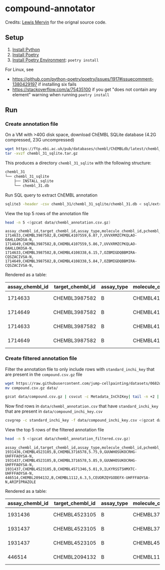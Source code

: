 # compound-annotator

Credits: [Lewis Mervin](https://github.com/lewismervin1) for the orignal source code.

## Setup

1. [Install Python](https://www.python.org/downloads/)
1. [Install Poetry](https://python-poetry.org/docs/#installation)
1. [Install Poetry Environment](https://python-poetry.org/docs/basic-usage/#installing-dependencies): `poetry install`

For Linux, see

- <https://github.com/python-poetry/poetry/issues/1917#issuecomment-1380429197> if installing six fails
- <https://stackoverflow.com/a/75435100> if you get "does not contain any element" warning when running `poetry install`

## Run

### Create annotation file

On a VM with >40G disk space, download ChEMBL SQLite database (4.2G compressed, 23G uncompressed)

```sh
wget https://ftp.ebi.ac.uk/pub/databases/chembl/ChEMBLdb/latest/chembl_31_sqlite.tar.gz
tar -xvzf chembl_31_sqlite.tar.gz
```

This produces a directory `chembl_31_sqlite` with the following structure:

```sh
chembl_31
└── chembl_31_sqlite
    ├── INSTALL_sqlite
    └── chembl_31.db
```

Run SQL query to extract ChEMBL annotation

```sh
sqlite3 -header -csv chembl_31/chembl_31_sqlite/chembl_31.db < sql/extract_chembl_annotation.sql | gzip > data/chembl_annotation.csv
```

View the top 5 rows of the annotation file

```sh
head -n 5 <(gzcat data/chembl_annotation.csv.gz)
```

```text
assay_chembl_id,target_chembl_id,assay_type,molecule_chembl_id,pchembl_value,confidence_score,standard_inchi_key,pref_name
1714633,CHEMBL3987582,B,CHEMBL4107559,6.07,7,UVVXRMZCPKQLAO-OAHLLOKOSA-N,
1714649,CHEMBL3987582,B,CHEMBL4107559,5.86,7,UVVXRMZCPKQLAO-OAHLLOKOSA-N,
1714633,CHEMBL3987582,B,CHEMBL4108338,6.15,7,OZBMIGDQBBMIRA-CQSZACIVSA-N,
1714649,CHEMBL3987582,B,CHEMBL4108338,5.84,7,OZBMIGDQBBMIRA-CQSZACIVSA-N,
```

Rendered as a table:

| assay_chembl_id | target_chembl_id | assay_type | molecule_chembl_id | pchembl_value | confidence_score | standard_inchi_key          | pref_name |
|-----------------|------------------|------------|--------------------|---------------|------------------|-----------------------------|-----------|
| 1714633         | CHEMBL3987582    | B          | CHEMBL4107559      | 6.07          | 7                | UVVXRMZCPKQLAO-OAHLLOKOSA-N |           |
| 1714649         | CHEMBL3987582    | B          | CHEMBL4107559      | 5.86          | 7                | UVVXRMZCPKQLAO-OAHLLOKOSA-N |           |
| 1714633         | CHEMBL3987582    | B          | CHEMBL4108338      | 6.15          | 7                | OZBMIGDQBBMIRA-CQSZACIVSA-N |           |
| 1714649         | CHEMBL3987582    | B          | CHEMBL4108338      | 5.84          | 7                | OZBMIGDQBBMIRA-CQSZACIVSA-N |           |

### Create filtered annotation file

Filter the annotation file to only include rows with `standard_inchi_key` that are present in the `compound.csv.gz` file

```sh
wget https://raw.githubusercontent.com/jump-cellpainting/datasets/0682dd2d52e4d68208ab4af3a0bd114ca557cb0e/metadata/compound.csv.gz
mv compound.csv.gz data/
```

```sh
gzcat data/compound.csv.gz | csvcut -c Metadata_InChIKey| tail -n +2 | sort | uniq > data/compound_inchi_key.csv
```

Now find rows in `data/chembl_annotation.csv` that have `standard_inchi_key` that are present in `data/compound_inchi_key.csv`

```sh
csvgrep -c standard_inchi_key -f data/compound_inchi_key.csv <(gzcat data/chembl_annotation.csv.gz) | gzip > data/chembl_annotation_filtered.csv.gz
```

View the top 5 rows of the filtered annotation file

```sh
head -n 5 <(gzcat data/chembl_annotation_filtered.csv.gz)
```

```text
assay_chembl_id,target_chembl_id,assay_type,molecule_chembl_id,pchembl_value,confidence_score,standard_inchi_key,pref_name
1931436,CHEMBL4523105,B,CHEMBL3716578,5.75,9,GUUWHOSUKOCRHG-UHFFFAOYSA-N,
1931437,CHEMBL4523105,B,CHEMBL3716578,5.85,9,GUUWHOSUKOCRHG-UHFFFAOYSA-N,
1931437,CHEMBL4523105,B,CHEMBL4571346,5.01,9,ILKYRSSTSHMXTC-UHFFFAOYSA-N,
446514,CHEMBL2094132,B,CHEMBL1112,6.3,5,CEUORZQYGODEFX-UHFFFAOYSA-N,ARIPIPRAZOLE
```

Rendered as a table:

| assay_chembl_id | target_chembl_id | assay_type | molecule_chembl_id | pchembl_value | confidence_score | standard_inchi_key          | pref_name    |
|-----------------|------------------|------------|--------------------|---------------|------------------|-----------------------------|--------------|
| 1931436         | CHEMBL4523105    | B          | CHEMBL3716578      | 5.75          | 9                | GUUWHOSUKOCRHG-UHFFFAOYSA-N |              |
| 1931437         | CHEMBL4523105    | B          | CHEMBL3716578      | 5.85          | 9                | GUUWHOSUKOCRHG-UHFFFAOYSA-N |              |
| 1931437         | CHEMBL4523105    | B          | CHEMBL4571346      | 5.01          | 9                | ILKYRSSTSHMXTC-UHFFFAOYSA-N |              |
| 446514          | CHEMBL2094132    | B          | CHEMBL1112         | 6.3           | 5                | CEUORZQYGODEFX-UHFFFAOYSA-N | ARIPIPRAZOLE |
